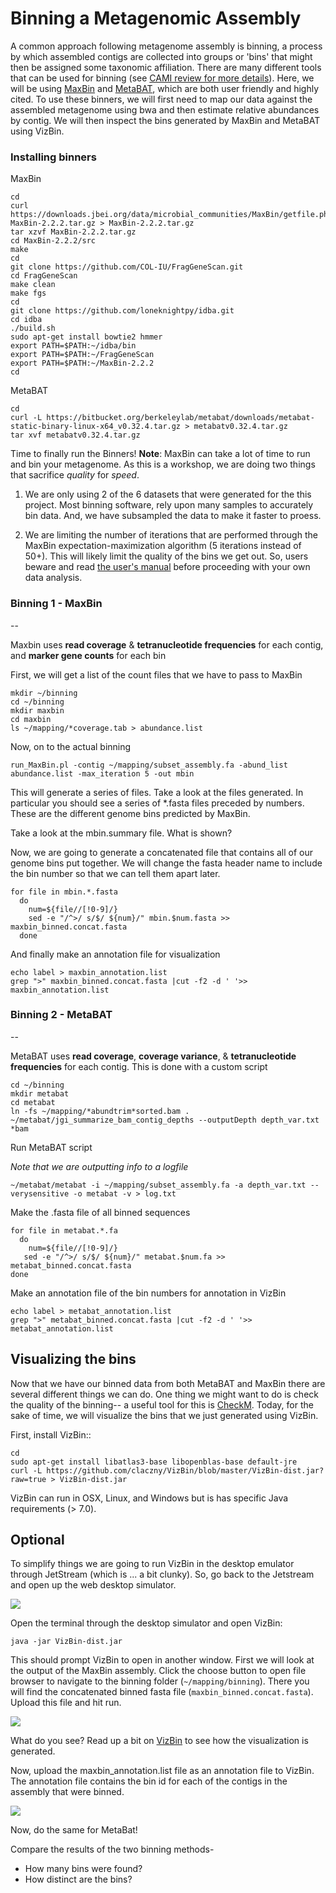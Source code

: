 
# Binning a Metagenomic Assembly

A common approach following metagenome assembly is binning, a process by which assembled contigs are collected into groups or 'bins' that might then be assigned some taxonomic affiliation. There are many different tools that can be used for binning (see [CAMI review for more details](http://biorxiv.org/content/early/2017/01/09/099127)). Here, we will be using [MaxBin](https://microbiomejournal.biomedcentral.com/articles/10.1186/2049-2618-2-26) and [MetaBAT](https://bitbucket.org/berkeleylab/metabat), which are both user friendly and highly cited. To use these binners, we will first need to map our data against the assembled metagenome using bwa and then estimate relative abundances by contig. We will then inspect the bins generated by MaxBin and MetaBAT using VizBin.

### Installing binners
MaxBin

```
cd
curl  https://downloads.jbei.org/data/microbial_communities/MaxBin/getfile.php?MaxBin-2.2.2.tar.gz > MaxBin-2.2.2.tar.gz
tar xzvf MaxBin-2.2.2.tar.gz
cd MaxBin-2.2.2/src
make
cd
git clone https://github.com/COL-IU/FragGeneScan.git
cd FragGeneScan
make clean
make fgs
cd
git clone https://github.com/loneknightpy/idba.git
cd idba
./build.sh
sudo apt-get install bowtie2 hmmer
export PATH=$PATH:~/idba/bin
export PATH=$PATH:~/FragGeneScan
export PATH=$PATH:~/MaxBin-2.2.2
cd
```
MetaBAT

```
cd
curl -L https://bitbucket.org/berkeleylab/metabat/downloads/metabat-static-binary-linux-x64_v0.32.4.tar.gz > metabatv0.32.4.tar.gz
tar xvf metabatv0.32.4.tar.gz
```
Time to finally run the Binners!
**Note**: MaxBin can take a lot of time to run and bin your metagenome. As this is a workshop, we are doing two things that sacrifice *quality* for *speed*.

1. We are only using 2 of the 6 datasets that were generated for the
 this project. Most binning software, rely upon
 many samples to accurately bin data. And, we have subsampled the
 data to make it faster to proess.

2. We are limiting the number of iterations that are performed through
 the MaxBin expectation-maximization algorithm (5 iterations instead of
 50+). This will likely limit the quality of the bins we get
 out. So, users beware and read [the user's manual](https://downloads.jbei.org/data/microbial_communities/MaxBin/README.txt)
 before proceeding with your own data analysis.

### Binning 1 - MaxBin
--

Maxbin uses **read coverage** & **tetranucleotide frequencies** for each contig, and **marker gene counts** for each bin

First, we will get a list of the count files that we have to pass to MaxBin

```
mkdir ~/binning
cd ~/binning
mkdir maxbin
cd maxbin
ls ~/mapping/*coverage.tab > abundance.list
```
Now, on to the actual binning

```
run_MaxBin.pl -contig ~/mapping/subset_assembly.fa -abund_list abundance.list -max_iteration 5 -out mbin
```

This will generate a series of files. Take a look at the files generated. In particular you should see a series of \*.fasta files preceded by numbers. These are the different genome bins predicted by MaxBin.

Take a look at the mbin.summary file. What is shown?

Now, we are going to generate a concatenated file that contains all of our genome bins put together. We will change the fasta header name to include the bin number so that we can tell them apart later.

```
for file in mbin.*.fasta
  do
    num=${file//[!0-9]/}
    sed -e "/^>/ s/$/ ${num}/" mbin.$num.fasta >> maxbin_binned.concat.fasta
  done
```
And finally make an annotation file for visualization

```
echo label > maxbin_annotation.list
grep ">" maxbin_binned.concat.fasta |cut -f2 -d ' '>> maxbin_annotation.list
```  
### Binning 2 - MetaBAT
--

MetaBAT uses **read coverage**, **coverage variance**, & **tetranucleotide frequencies** for each contig. This is done with a custom script

```
cd ~/binning
mkdir metabat
cd metabat
ln -fs ~/mapping/*abundtrim*sorted.bam .
~/metabat/jgi_summarize_bam_contig_depths --outputDepth depth_var.txt *bam
```
Run MetaBAT script

*Note that we are outputting info to a logfile*

```
~/metabat/metabat -i ~/mapping/subset_assembly.fa -a depth_var.txt --verysensitive -o metabat -v > log.txt
```
Make the .fasta file of all binned sequences

```
for file in metabat.*.fa
  do
    num=${file//[!0-9]/}
   sed -e "/^>/ s/$/ ${num}/" metabat.$num.fa >> metabat_binned.concat.fasta
done
```
Make an annotation file of the bin numbers for annotation in VizBin

```
echo label > metabat_annotation.list
grep ">" metabat_binned.concat.fasta |cut -f2 -d ' '>> metabat_annotation.list
```

## Visualizing the bins

Now that we have our binned data from both MetaBAT and MaxBin there are several different things we can do. One thing we might want to do is check the quality of the binning-- a useful tool for this is [CheckM](http://ecogenomics.github.io/CheckM/). Today, for the sake of time, we will visualize the bins that we just generated using VizBin.

First, install VizBin::

```
cd
sudo apt-get install libatlas3-base libopenblas-base default-jre
curl -L https://github.com/claczny/VizBin/blob/master/VizBin-dist.jar?raw=true > VizBin-dist.jar
```

VizBin can run in OSX, Linux, and Windows but is has specific Java requirements (> 7.0).

## Optional

To simplify things we are going to run VizBin in the desktop emulator through JetStream (which is ... a bit clunky). So, go back to the Jetstream and open up the web desktop simulator.

![](./files/VizBin-OpenDesktop.png)

Open the terminal through the desktop simulator and open VizBin:

```
java -jar VizBin-dist.jar
```
This should prompt VizBin to open in another window. First we will look at the output of the MaxBin assembly. Click the choose button to open file browser to navigate to the binning folder (`~/mapping/binning`). There you will find the concatenated binned fasta file (`maxbin_binned.concat.fasta`). Upload this file and hit run.

![](./files/VizBin-LoadFile.png)

What do you see? Read up a bit on [VizBin](https://microbiomejournal.biomedcentral.com/articles/10.1186/s40168-014-0066-1) to see how the visualization is generated.

Now, upload the maxbin_annotation.list file as an annotation file to VizBin. The annotation file contains the bin id for each of the contigs in the assembly that were binned.

![](./files/VizBin-AddFiles.png)

Now, do the same for MetaBat!

Compare the results of the two binning methods-
- How many bins were found?
- How distinct are the bins?
